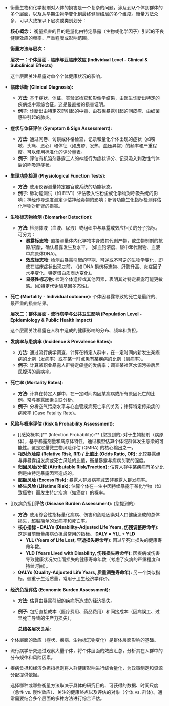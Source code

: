 - 衡量生物和化学制剂对人体的损害是一个复杂的问题，涉及到从个体到群体的多个层面，以及从早期生物学变化到最终健康结局的多个维度。衡量方法众多，可以大致按以下层次或类别划分：
  
  **核心概念：** 衡量损害的目的是量化由特定暴露（生物或化学因子）引起的不良健康效应的频率、严重程度或影响范围。
  
  **衡量方法与层次：**
  
  **层次一：个体层面 - 临床与亚临床效应 (Individual Level - Clinical & Subclinical Effects)**
  
  这个层面关注暴露对单个个体健康状况的影响。
- **临床诊断 (Clinical Diagnosis):**
	- **方法:** 基于症状、体征、实验室检查和影像学结果，由医生诊断出特定的疾病或中毒综合征。这是最直接的损害证明。
	- **例子:** 诊断出由特定农药引起的中毒、由石棉暴露引起的间皮瘤、由细菌感染引起的肺炎。
- **症状与体征评估 (Symptom & Sign Assessment):**
	- **方法:** 通过问卷、访谈或体格检查，记录和量化个体出现的症状（如咳嗽、头痛、恶心）和体征（如皮疹、发热、血压异常）的频率和严重程度。可以使用标准化的评分量表。
	- **例子:** 评估有机溶剂暴露工人的神经行为症状评分、记录吸入刺激性气体后的呼吸道症状。
- **生理功能检测 (Physiological Function Tests):**
	- **方法:** 使用仪器测量特定器官或系统的功能状态。
	- **例子:** 肺功能测试（如 FEV1）评估吸入性粉尘或化学物对呼吸系统的影响；神经传导速度测定评估神经毒物的影响；肝肾功能生化指标检测评估化学物对肝肾的损害。
- **生物标志物检测 (Biomarker Detection):**
	- **方法:** 检测体液（血液、尿液）或组织中与暴露或效应相关的分子指标。可分为：
		- **暴露标志物:** 直接测量体内化学物本身或其代谢产物，或生物制剂的抗原/核酸，确认暴露发生及水平。 (如血铅浓度、尿中苯代谢物、血液中病原体DNA)。
		- **效应标志物:** 检测由暴露引起的早期、可逆或不可逆的生物学变化，即使在临床症状出现之前。 (如 DNA 损伤标志物、肝酶升高、炎症因子水平变化、特定蛋白质表达变化)。
		- **易感性标志物:** 检测个体遗传或其他因素，表明其对特定暴露可能更敏感。(如特定代谢酶基因多态性)。
- **死亡 (Mortality - Individual outcome):** 个体因暴露导致的死亡是最终的、最严重的损害结果。
  
  **层次二：群体层面 - 流行病学与公共卫生影响 (Population Level - Epidemiology & Public Health Impact)**
  
  这个层面关注暴露在人群中造成的健康影响的分布、频率和负担。
- **发病率与患病率 (Incidence & Prevalence Rates):**
	- **方法:** 通过流行病学调查，计算在特定人群中，在一定时间内新发生某疾病的比例（发病率）或在某一时点患有某疾病的比例（患病率）。
	- **例子:** 计算某职业暴露人群特定癌症的发病率；调查某社区水源污染后居民腹泻的患病率。
- **死亡率 (Mortality Rates):**
	- **方法:** 计算在特定人群中，在一定时间内因某疾病或所有原因死亡的比例。常与暴露因素关联分析。
	- **例子:** 分析空气污染水平与心血管疾病死亡率的关系；计算特定传染病的病死率 (Case Fatality Rate)。
- **风险与概率评估 (Risk & Probability Assessment):**
	- [[感染概率]]** (Infection Probability):** (您提到的) 对于生物制剂（病原体），基于暴露剂量和病原体特性，通过模型估算个体或群体发生感染的可能性。这是定量微生物风险评估 (QMRA) 的核心输出之一。
	- **相对危险度 (Relative Risk, RR) / 比值比 (Odds Ratio, OR):** 比较暴露组与非暴露组发病或死亡风险的比值，衡量暴露与疾病关联的强度。
	- **归因风险/分数 (Attributable Risk/Fraction):** 估算人群中某疾病有多少比例是由特定暴露因素造成的。
	- **超额风险 (Excess Risk):** 暴露人群发病率减去非暴露人群发病率。
	- **终生风险 (Lifetime Risk):** 估算个体在一生中因持续暴露于某化学物（如致癌物）而发生特定疾病（如癌症）的概率。
- [[疾病负担]]**评估 (Disease Burden Assessment):** (您提到的)
	- **方法:** 使用综合性指标量化疾病、伤害和危险因素对人口健康造成的总体损失，超越简单的发病率和死亡率。
	- **核心指标 - DALYs (Disability-Adjusted Life Years, 伤残调整寿命年):** 这是目前衡量疾病负担最常用的指标。 **DALY = YLL + YLD**
		- **YLL (Years of Life Lost, 早逝损失寿命年):** 因过早死亡损失的健康寿命年数。
		- **YLD (Years Lived with Disability, 伤残损失寿命年):** 因疾病或伤害导致健康状况欠佳而损失的健康寿命年数（考虑了疾病的严重程度和持续时间）。
	- **QALYs (Quality-Adjusted Life Years, 质量调整寿命年):** 另一个类似指标，侧重于生活质量，常用于卫生经济学评价。
- **经济负担评估 (Economic Burden Assessment):**
	- **方法:** 估算由暴露引起的疾病所造成的经济损失。
	- **例子:** 包括直接成本（医疗费用、药品费用）和间接成本（因病误工、过早死亡导致的生产力损失）。
	  
	  **总结各层次关系:**
- 个体层面的效应（症状、疾病、生物标志物变化）是群体层面影响的基础。
- 流行病学研究通过观察大量个体，将个体层面的效应汇总，分析其在人群中的分布规律和风险因素。
- 疾病负担和经济负担指标则将人群健康影响进行综合量化，为政策制定和资源分配提供依据。
  
  选择哪种或哪些衡量方法取决于具体的研究目的、可获得的数据、时间尺度（急性 vs. 慢性效应）、关注的健康终点以及评估的对象（个体 vs. 群体）。通常需要结合多个层面的多种方法进行综合评估。